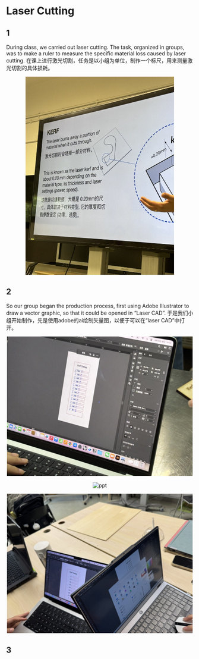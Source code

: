 # Laser Cutting
## 1
During class, we carried out laser cutting. The task, organized in groups, was to make a ruler to measure the specific material loss caused by laser cutting.
在课上进行激光切割，任务是以小组为单位，制作一个标尺，用来测量激光切割的具体损耗。

<p align="center">
<img src="file/ppt.jpg" alt="ppt" width="400"/>
</p>

## 2
So our group began the production process, first using Adobe Illustrator to draw a vector graphic, so that it could be opened in “Laser CAD”.
于是我们小组开始制作，先是使用adobe的ai绘制矢量图，以便于可以在“laser CAD”中打开。
<p align="center">
<img src="file/文件1.jpg" alt="ppt" width="500"/>
</p>

<p align="center">
<img src="file/文件2.jpg" alt="ppt" width="500"/>
</p>

<p align="center">
<img src="file/文件3.jpg" alt="ppt" width="500"/>
</p>

## 3

